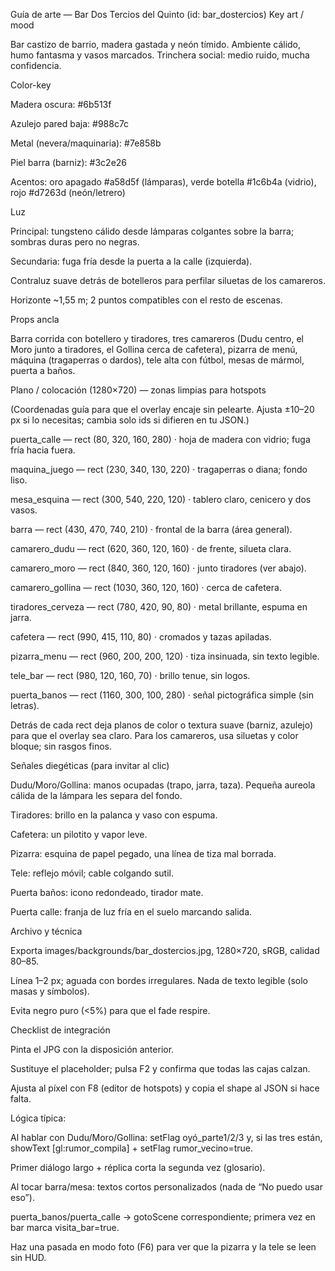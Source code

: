 Guía de arte — Bar Dos Tercios del Quinto (id: bar_dostercios)
Key art / mood

Bar castizo de barrio, madera gastada y neón tímido. Ambiente cálido, humo fantasma y vasos marcados. Trinchera social: medio ruido, mucha confidencia.

Color-key

Madera oscura: #6b513f

Azulejo pared baja: #988c7c

Metal (nevera/maquinaria): #7e858b

Piel barra (barniz): #3c2e26

Acentos: oro apagado #a58d5f (lámparas), verde botella #1c6b4a (vidrio), rojo #d7263d (neón/letrero)

Luz

Principal: tungsteno cálido desde lámparas colgantes sobre la barra; sombras duras pero no negras.

Secundaria: fuga fría desde la puerta a la calle (izquierda).

Contraluz suave detrás de botelleros para perfilar siluetas de los camareros.

Horizonte ~1,55 m; 2 puntos compatibles con el resto de escenas.

Props ancla

Barra corrida con botellero y tiradores, tres camareros (Dudu centro, el Moro junto a tiradores, el Gollina cerca de cafetera), pizarra de menú, máquina (tragaperras o dardos), tele alta con fútbol, mesas de mármol, puerta a baños.

Plano / colocación (1280×720) — zonas limpias para hotspots

(Coordenadas guía para que el overlay encaje sin pelearte. Ajusta ±10–20 px si lo necesitas; cambia solo ids si difieren en tu JSON.)

puerta_calle — rect (80, 320, 160, 280) · hoja de madera con vidrio; fuga fría hacia fuera.

maquina_juego — rect (230, 340, 130, 220) · tragaperras o diana; fondo liso.

mesa_esquina — rect (300, 540, 220, 120) · tablero claro, cenicero y dos vasos.

barra — rect (430, 470, 740, 210) · frontal de la barra (área general).

camarero_dudu — rect (620, 360, 120, 160) · de frente, silueta clara.

camarero_moro — rect (840, 360, 120, 160) · junto tiradores (ver abajo).

camarero_gollina — rect (1030, 360, 120, 160) · cerca de cafetera.

tiradores_cerveza — rect (780, 420, 90, 80) · metal brillante, espuma en jarra.

cafetera — rect (990, 415, 110, 80) · cromados y tazas apiladas.

pizarra_menu — rect (960, 200, 200, 120) · tiza insinuada, sin texto legible.

tele_bar — rect (980, 120, 160, 70) · brillo tenue, sin logos.

puerta_banos — rect (1160, 300, 100, 280) · señal pictográfica simple (sin letras).

Detrás de cada rect deja planos de color o textura suave (barniz, azulejo) para que el overlay sea claro. Para los camareros, usa siluetas y color bloque; sin rasgos finos.

Señales diegéticas (para invitar al clic)

Dudu/Moro/Gollina: manos ocupadas (trapo, jarra, taza). Pequeña aureola cálida de la lámpara les separa del fondo.

Tiradores: brillo en la palanca y vaso con espuma.

Cafetera: un pilotito y vapor leve.

Pizarra: esquina de papel pegado, una línea de tiza mal borrada.

Tele: reflejo móvil; cable colgando sutil.

Puerta baños: icono redondeado, tirador mate.

Puerta calle: franja de luz fría en el suelo marcando salida.

Archivo y técnica

Exporta images/backgrounds/bar_dostercios.jpg, 1280×720, sRGB, calidad 80–85.

Línea 1–2 px; aguada con bordes irregulares. Nada de texto legible (solo masas y símbolos).

Evita negro puro (<5%) para que el fade respire.

Checklist de integración

Pinta el JPG con la disposición anterior.

Sustituye el placeholder; pulsa F2 y confirma que todas las cajas calzan.

Ajusta al píxel con F8 (editor de hotspots) y copia el shape al JSON si hace falta.

Lógica típica:

Al hablar con Dudu/Moro/Gollina: setFlag oyó_parte1/2/3 y, si las tres están, showText [gl:rumor_compila] + setFlag rumor_vecino=true.

Primer diálogo largo + réplica corta la segunda vez (glosario).

Al tocar barra/mesa: textos cortos personalizados (nada de “No puedo usar eso”).

puerta_banos/puerta_calle → gotoScene correspondiente; primera vez en bar marca visita_bar=true.

Haz una pasada en modo foto (F6) para ver que la pizarra y la tele se leen sin HUD.